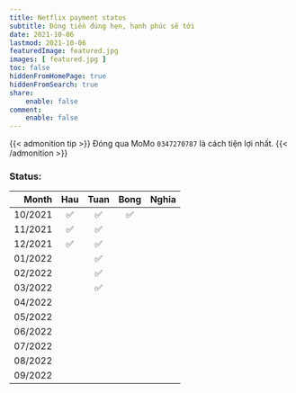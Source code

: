 ```yaml
---
title: Netflix payment status
subtitle: Đóng tiền đúng hẹn, hạnh phúc sẽ tới
date: 2021-10-06
lastmod: 2021-10-06
featuredImage: featured.jpg
images: [ featured.jpg ]
toc: false
hiddenFromHomePage: true
hiddenFromSearch: true
share:
    enable: false
comment:
    enable: false
---
```


{{< admonition tip >}}
Đóng qua MoMo `0347270787` là cách tiện lợi nhất.
{{< /admonition >}}

### Status:

| Month   | Hau  | Tuan | Bong | Nghia |
| ------: | :--: | :--: | :--: | :---: |
| 10/2021 |  ✅  | ✅   | ✅    |       |
| 11/2021 |  ✅  | ✅   |      |       |
| 12/2021 |  ✅  | ✅   |      |       |
| 01/2022 |      | ✅   |      |      |
| 02/2022 |      | ✅   |      |      |
| 03/2022 |      | ✅   |      |      |
| 04/2022 |      |     |      |       |
| 05/2022 |      |     |      |       |
| 06/2022 |      |     |      |       |
| 07/2022 |      |     |      |       |
| 08/2022 |      |     |      |       |
| 09/2022 |      |     |      |       |
